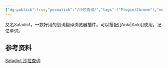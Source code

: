 ```yaml
---
{"dg-publish":true,"permalink":"/沙拉查词/","tags":["Plugin/Chrome"],"noteIcon":""}
---
```


又名Saladict，一款好用的划词翻译浏览器插件。可以搭配[[Anki\|Anki]]使用，记忆单词。


## 参考资料
[Saladict 沙拉查词](https://saladict.crimx.com/)